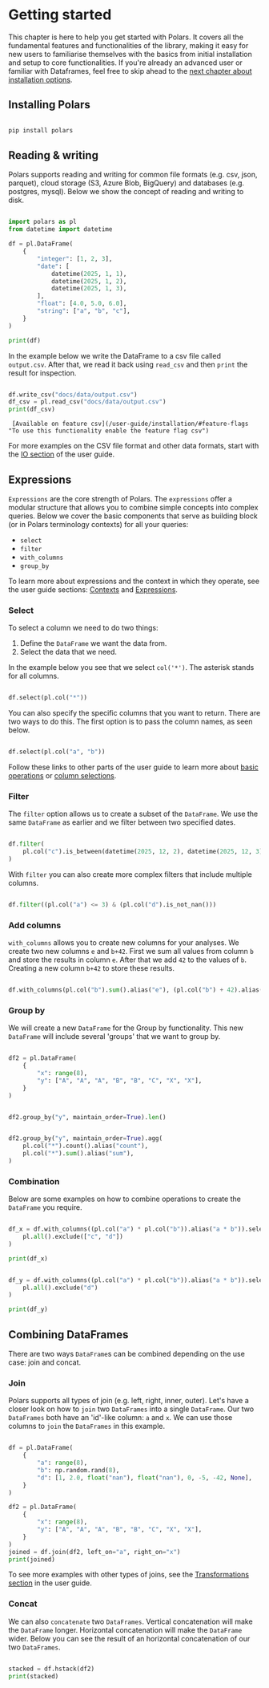 # Getting started


This chapter is here to help you get started with Polars. It covers all the fundamental features and functionalities of the library, making it easy for new users to familiarise themselves with the basics from initial installation and setup to core functionalities. If you're already an advanced user or familiar with Dataframes, feel free to skip ahead to the [next chapter about installation options](../installation/).


## Installing Polars






```python

pip install polars

```









## Reading & writing


Polars supports reading and writing for common file formats (e.g. csv, json, parquet), cloud storage (S3, Azure Blob, BigQuery) and databases (e.g. postgres, mysql). Below we show the concept of reading and writing to disk.





 

```python

import polars as pl
from datetime import datetime

df = pl.DataFrame(
    {
        "integer": [1, 2, 3],
        "date": [
            datetime(2025, 1, 1),
            datetime(2025, 1, 2),
            datetime(2025, 1, 3),
        ],
        "float": [4.0, 5.0, 6.0],
        "string": ["a", "b", "c"],
    }
)

print(df)

```





 











In the example below we write the DataFrame to a csv file called `output.csv`. After that, we read it back using `read_csv` and then `print` the result for inspection.





   

```python

df.write_csv("docs/data/output.csv")
df_csv = pl.read_csv("docs/data/output.csv")
print(df_csv)

```





     [Available on feature csv](/user-guide/installation/#feature-flags "To use this functionality enable the feature flag csv")











For more examples on the CSV file format and other data formats, start with the [IO section](../io/) of the user guide.


## Expressions


`Expressions` are the core strength of Polars. The `expressions` offer a modular structure that allows you to combine simple concepts into complex queries. Below we cover the basic components that serve as building block (or in Polars terminology contexts) for all your queries:


* `select`
* `filter`
* `with_columns`
* `group_by`


To learn more about expressions and the context in which they operate, see the user guide sections: [Contexts](../concepts/contexts/) and [Expressions](../concepts/expressions/).


### Select


To select a column we need to do two things:


1. Define the `DataFrame` we want the data from.
2. Select the data that we need.


In the example below you see that we select `col('*')`. The asterisk stands for all columns.





 

```python

df.select(pl.col("*"))

```





 











You can also specify the specific columns that you want to return. There are two ways to do this. The first option is to pass the column names, as seen below.





 

```python

df.select(pl.col("a", "b"))

```





 











Follow these links to other parts of the user guide to learn more about [basic operations](../expressions/operators/) or [column selections](../expressions/column-selections/).


### Filter


The `filter` option allows us to create a subset of the `DataFrame`. We use the same `DataFrame` as earlier and we filter between two specified dates.





 

```python

df.filter(
    pl.col("c").is_between(datetime(2025, 12, 2), datetime(2025, 12, 3)),
)

```





 











With `filter` you can also create more complex filters that include multiple columns.





 

```python

df.filter((pl.col("a") <= 3) & (pl.col("d").is_not_nan()))

```





 











### Add columns


`with_columns` allows you to create new columns for your analyses. We create two new columns `e` and `b+42`. First we sum all values from column `b` and store the results in column `e`. After that we add `42` to the values of `b`. Creating a new column `b+42` to store these results.





 

```python

df.with_columns(pl.col("b").sum().alias("e"), (pl.col("b") + 42).alias("b+42"))

```





 











### Group by


We will create a new `DataFrame` for the Group by functionality. This new `DataFrame` will include several 'groups' that we want to group by.





 

```python

df2 = pl.DataFrame(
    {
        "x": range(8),
        "y": ["A", "A", "A", "B", "B", "C", "X", "X"],
    }
)

```





 














 

```python

df2.group_by("y", maintain_order=True).len()

```





 














 

```python

df2.group_by("y", maintain_order=True).agg(
    pl.col("*").count().alias("count"),
    pl.col("*").sum().alias("sum"),
)

```





 











### Combination


Below are some examples on how to combine operations to create the `DataFrame` you require.





   

```python

df_x = df.with_columns((pl.col("a") * pl.col("b")).alias("a * b")).select(
    pl.all().exclude(["c", "d"])
)

print(df_x)

```





   














   

```python

df_y = df.with_columns((pl.col("a") * pl.col("b")).alias("a * b")).select(
    pl.all().exclude("d")
)

print(df_y)

```





   











## Combining DataFrames


There are two ways `DataFrame`s can be combined depending on the use case: join and concat.


### Join


Polars supports all types of join (e.g. left, right, inner, outer). Let's have a closer look on how to `join` two `DataFrames` into a single `DataFrame`. Our two `DataFrames` both have an 'id'-like column: `a` and `x`. We can use those columns to `join` the `DataFrames` in this example.





 

```python

df = pl.DataFrame(
    {
        "a": range(8),
        "b": np.random.rand(8),
        "d": [1, 2.0, float("nan"), float("nan"), 0, -5, -42, None],
    }
)

df2 = pl.DataFrame(
    {
        "x": range(8),
        "y": ["A", "A", "A", "B", "B", "C", "X", "X"],
    }
)
joined = df.join(df2, left_on="a", right_on="x")
print(joined)

```





 











To see more examples with other types of joins, see the [Transformations section](../transformations/joins/) in the user guide.


### Concat


We can also `concatenate` two `DataFrames`. Vertical concatenation will make the `DataFrame` longer. Horizontal concatenation will make the `DataFrame` wider. Below you can see the result of an horizontal concatenation of our two `DataFrames`.





 

```python

stacked = df.hstack(df2)
print(stacked)

```





 









